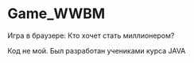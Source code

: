 # Game_WWBM
Игра в браузере: Кто хочет стать миллионером?

Код не мой. Был разработан учениками курса JAVA


